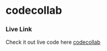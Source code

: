 # codecollab

### Live Link 
Check it out live code here [codecollab](https://videochatcode.glitch.me)
